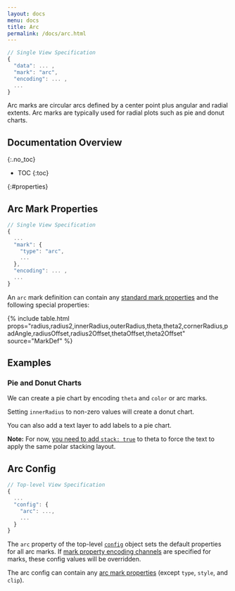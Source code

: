 ```yaml
---
layout: docs
menu: docs
title: Arc
permalink: /docs/arc.html
---
```


```js
// Single View Specification
{
  "data": ... ,
  "mark": "arc",
  "encoding": ... ,
  ...
}
```

Arc marks are circular arcs defined by a center point plus angular and radial extents. Arc marks are typically used for radial plots such as pie and donut charts.

<!--prettier-ignore-start-->
## Documentation Overview
{:.no_toc}

- TOC
{:toc}

<!--prettier-ignore-end-->

{:#properties}

## Arc Mark Properties

```js
// Single View Specification
{
  ...
  "mark": {
    "type": "arc",
    ...
  },
  "encoding": ... ,
  ...
}
```

An `arc` mark definition can contain any [standard mark properties](mark.html#mark-def) and the following special properties:

{% include table.html props="radius,radius2,innerRadius,outerRadius,theta,theta2,cornerRadius,padAngle,radiusOffset,radius2Offset,thetaOffset,theta2Offset" source="MarkDef" %}

## Examples

### Pie and Donut Charts

We can create a pie chart by encoding `theta` and `color` or arc marks.

<span class="vl-example" data-name="arc_pie"></span>

Setting `innerRadius` to non-zero values will create a donut chart.

<span class="vl-example" data-name="arc_donut"></span>

You can also add a text layer to add labels to a pie chart.

<span class="vl-example" data-name="layer_arc_label"></span>

**Note:** For now, [you need to add `stack: true`](https://github.com/vega/vega-lite/issues/5078) to theta to force the text to apply the same polar stacking layout.

## Arc Config

```js
// Top-level View Specification
{
  ...
  "config": {
    "arc": ...,
    ...
  }
}
```

The `arc` property of the top-level [`config`](config.html) object sets the default properties for all arc marks. If [mark property encoding channels](encoding.html#mark-prop) are specified for marks, these config values will be overridden.

The arc config can contain any [arc mark properties](#properties) (except `type`, `style`, and `clip`).
